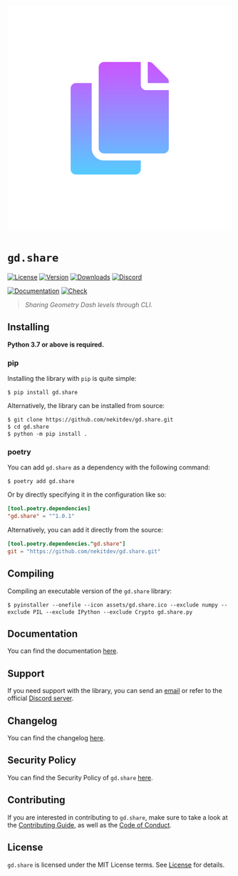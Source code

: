![Image]

# `gd.share`

[![License][License Badge]][License]
[![Version][Version Badge]][Package]
[![Downloads][Downloads Badge]][Package]
[![Discord][Discord Badge]][Discord]

[![Documentation][Documentation Badge]][Documentation]
[![Check][Check Badge]][Actions]

> *Sharing Geometry Dash levels through CLI.*

## Installing

**Python 3.7 or above is required.**

### pip

Installing the library with `pip` is quite simple:

```console
$ pip install gd.share
```

Alternatively, the library can be installed from source:

```console
$ git clone https://github.com/nekitdev/gd.share.git
$ cd gd.share
$ python -m pip install .
```

### poetry

You can add `gd.share` as a dependency with the following command:

```console
$ poetry add gd.share
```

Or by directly specifying it in the configuration like so:

```toml
[tool.poetry.dependencies]
"gd.share" = "^1.0.1"
```

Alternatively, you can add it directly from the source:

```toml
[tool.poetry.dependencies."gd.share"]
git = "https://github.com/nekitdev/gd.share.git"
```

## Compiling

Compiling an executable version of the `gd.share` library:

```console
$ pyinstaller --onefile --icon assets/gd.share.ico --exclude numpy --exclude PIL --exclude IPython --exclude Crypto gd.share.py
```

## Documentation

You can find the documentation [here][Documentation].

## Support

If you need support with the library, you can send an [email][Email]
or refer to the official [Discord server][Discord].

## Changelog

You can find the changelog [here][Changelog].

## Security Policy

You can find the Security Policy of `gd.share` [here][Security].

## Contributing

If you are interested in contributing to `gd.share`, make sure to take a look at the
[Contributing Guide][Contributing Guide], as well as the [Code of Conduct][Code of Conduct].

## License

`gd.share` is licensed under the MIT License terms. See [License][License] for details.

[Image]: https://github.com/nekitdev/gd.share/blob/main/assets/gd.share.svg?raw=true

[Email]: mailto:support@nekit.dev

[Discord]: https://nekit.dev/discord

[Actions]: https://github.com/nekitdev/gd.share/actions

[Changelog]: https://github.com/nekitdev/gd.share/blob/main/CHANGELOG.md
[Code of Conduct]: https://github.com/nekitdev/gd.share/blob/main/CODE_OF_CONDUCT.md
[Contributing Guide]: https://github.com/nekitdev/gd.share/blob/main/CONTRIBUTING.md
[Security]: https://github.com/nekitdev/gd.share/blob/main/SECURITY.md

[License]: https://github.com/nekitdev/gd.share/blob/main/LICENSE

[Package]: https://pypi.org/project/gd.share
[Documentation]: https://nekitdev.github.io/gd.share

[Discord Badge]: https://img.shields.io/badge/chat-discord-5865f2
[License Badge]: https://img.shields.io/pypi/l/gd.share
[Version Badge]: https://img.shields.io/pypi/v/gd.share
[Downloads Badge]: https://img.shields.io/pypi/dm/gd.share

[Documentation Badge]: https://github.com/nekitdev/gd.share/workflows/docs/badge.svg
[Check Badge]: https://github.com/nekitdev/gd.share/workflows/check/badge.svg
